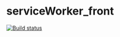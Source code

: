 # serviceWorker_front

[![Build status](https://ci.appveyor.com/api/projects/status/43whqu23x8386idj?svg=true)](https://ci.appveyor.com/project/melezhikova/serviceworker-front)
